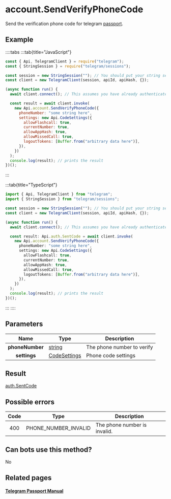 # account.SendVerifyPhoneCode

Send the verification phone code for telegram [passport](https://core.telegram.org/passport).

## Example

::::tabs
:::tab{title="JavaScript"}

```js
const { Api, TelegramClient } = require("telegram");
const { StringSession } = require("telegram/sessions");

const session = new StringSession(""); // You should put your string session here
const client = new TelegramClient(session, apiId, apiHash, {});

(async function run() {
  await client.connect(); // This assumes you have already authenticated with .start()

  const result = await client.invoke(
    new Api.account.SendVerifyPhoneCode({
      phoneNumber: "some string here",
      settings: new Api.CodeSettings({
        allowFlashcall: true,
        currentNumber: true,
        allowAppHash: true,
        allowMissedCall: true,
        logoutTokens: [Buffer.from("arbitrary data here")],
      }),
    })
  );
  console.log(result); // prints the result
})();
```

:::

:::tab{title="TypeScript"}

```ts
import { Api, TelegramClient } from "telegram";
import { StringSession } from "telegram/sessions";

const session = new StringSession(""); // You should put your string session here
const client = new TelegramClient(session, apiId, apiHash, {});

(async function run() {
  await client.connect(); // This assumes you have already authenticated with .start()

  const result: Api.auth.SentCode = await client.invoke(
    new Api.account.SendVerifyPhoneCode({
      phoneNumber: "some string here",
      settings: new Api.CodeSettings({
        allowFlashcall: true,
        currentNumber: true,
        allowAppHash: true,
        allowMissedCall: true,
        logoutTokens: [Buffer.from("arbitrary data here")],
      }),
    })
  );
  console.log(result); // prints the result
})();
```

:::
::::

## Parameters

|      Name       | Type                                                        | Description                |
| :-------------: | ----------------------------------------------------------- | -------------------------- |
| **phoneNumber** | [string](https://core.telegram.org/type/string)             | The phone number to verify |
|  **settings**   | [CodeSettings](https://core.telegram.org/type/CodeSettings) | Phone code settings        |

## Result

[auth.SentCode](https://core.telegram.org/type/auth.SentCode)

## Possible errors

| Code | Type                 | Description                  |
| :--: | -------------------- | ---------------------------- |
| 400  | PHONE_NUMBER_INVALID | The phone number is invalid. |

## Can bots use this method?

No

## Related pages

#### [Telegram Passport Manual](https://core.telegram.org/passport)
